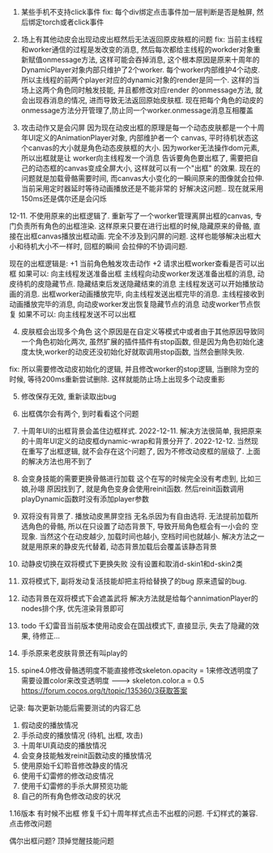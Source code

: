 1. 某些手机不支持click事件
fix: 每个div绑定点击事件加一层判断是否是触屏, 然后绑定torch或者click事件

2. 场上有其他动皮会出现动皮出框然后无法返回原皮肤框的问题
fix: 当前主线程和worker通信的过程是发改变的消息, 然后每次都给主线程的workder对象重新赋值onmessage方法, 
这样可能会吞掉消息, 这个根本原因是原来十周年的DynamicPlayer对象内部只维护了2个worker. 每个worker内部维护4个动皮.
所以主线程的前两个player对应的dynamic对象的render是同一个. 这样的当场上这两个角色同时触发技能, 并且都修改对应render
的onmessage方法, 就会出现吞消息的情况, 进而导致无法返回原始皮肤框. 
现在把每个角色的动皮的onmessage方法分开管理了,防止同一个worker.onmessage消息互相覆盖

3. 攻击动作又是会闪屏
因为现在动皮出框的原理是每一个动态皮肤都是一个十周年UI定义的AnimationPlayer对象, 内部维护者一个
canvas, 平时待机状态这个canvas的大小就是角色动态皮肤框的大小. 因为worker无法操作dom元素, 所以出框就是让
worker向主线程发一个消息 告诉要角色要出框了, 需要把自己的动态框的canvas变成全屏大小, 这样就可以有一个"出框"
的效果. 
现在的问题就是加载骨骼需要时间, 而canvas大小变化的一瞬间原来的图像就会拉伸. 当前采用定时器延时等待动画播放还是不能非常的
好解决这问题.. 现在就采用150ms还是偶尔还是会闪烁

12-11. 不使用原来的出框逻辑了. 
重新写了一个worker管理离屏出框的canvas, 专门负责所有角色的出框渲染. 这样原来只要在进行出框的时候,隐藏原来的骨骼, 
直接在出框canvas播放出框动画. 完全不涉及到闪屏的问题. 这样也能够解决出框大小和待机大小不一样时, 回框的瞬间
会拉伸的不协调问题. 

现在的出框逻辑是:
+1 当前角色触发攻击动作
+2 请求出框worker查看是否可以出框
    如果可以: 向主线程发送准备出框
        主线程向动皮worker发送准备出框的消息, 动皮待机的皮隐藏节点. 隐藏结束后发送隐藏结束的消息
        主线程发送可以开始播放动画的消息. 
        出框worker动画播放完毕, 向主线程发送出框完毕的消息. 
        主线程接收到动画播放完毕的消息, 向动皮worker发出恢复隐藏节点的消息
        动皮worker节点恢复
    如果不可以: 向主线程发送不可以出框
    
 
4. 皮肤框会出现多个角色
这个原因是在自定义等模式中或者由于其他原因导致同一个角色初始化两次, 虽然扩展的插件插件有stop函数,
但是因为角色初始化速度太快,worker的动皮还没初始化好就取调用stop函数, 当然会删除失败. 

fix: 所以需要修改动皮初始化的逻辑, 并且修改worker的stop逻辑, 当删除为空的时候, 等待200ms重新尝试删除.
这样就能防止场上出现多个动皮重影



5. 修改保存无效, 重新读取出bug

6. 出框偶尔会有两个, 到时看看这个问题

7. 十周年UI的出框背景会盖住边框样式.
2022-12-11. 解决方法很简单, 我把原来的十周年UI定义的动皮框dynamic-wrap和背景分开了. 
2022-12-12. 当然现在重写了出框逻辑, 就不会存在这个问题了, 因为不修改动皮框的层级了. 上面的解决方法也用不到了

8. 会变身技能的需要更换骨骼进行加载
这个在写的时候完全没有考虑到, 比如三娘,孙翊
原因找到了, 就是角色变身会使用reinit函数. 然后reinit函数调用playDynamic函数时没有添加player参数


9. 双将没有背景了. 播放动皮黑屏空挡
无名杀因为有自由选将. 无法提前加载所选角色的骨骼, 所以在只设置了动态背景下, 导致开局角色框会有一小会的
空现象. 当然这个在动皮越少, 加载时间也越小, 空档时间也就越小.
解决方法之一就是用原来的静皮先代替着, 动态背景加载后会覆盖该静态背景

10. 动静皮切换在双将模式下更换失败
没有设置和取消d-skin1和d-skin2类

11. 双将模式下, 副将发动复活技能却把主将给替换了的bug
原来遗留的bug.

12. 动态背景在双将模式下会遮盖武将
解决方法就是给每个annimationPlayer的nodes排个序, 优先渲染背景即可


13. todo
千幻雷音当前版本使用动皮会在国战模式下, 直接显示, 失去了隐藏的效果, 待修正...

14. 手杀原来老皮肤背景还有叫play的

15. spine4.0修改骨骼透明度不能直接修改skeleton.opacity = 1来修改透明度了
需要设置color来改变透明度 --->  skeleton.color.a = 0.5
https://forum.cocos.org/t/topic/135360/3获取答案

记录: 
每次更新功能后需要测试的内容汇总
1. 假动皮的播放情况
2. 手杀动皮的播放情况 (待机, 出框, 攻击)
3. 十周年UI真动皮的播放情况
4. 会变身技能触发reinit函数动皮的播放情况
5. 使用原始千幻聆音修改静皮的情况
6. 使用千幻雷修的修改动皮情况
7. 使用千幻雷修的手杀大屏预览功能
8. 自己的所有角色修改动皮的状况


1.16版本
有时候不出框
修复千幻十周年样式点击不出框的问题. 千幻样式的兼容.
点击修改问题

偶尔出框问题?
顶掉觉醒技能问题

